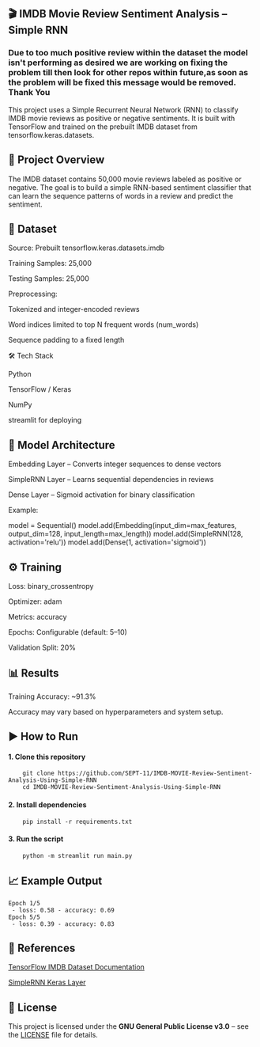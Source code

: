 ## 🎬 IMDB Movie Review Sentiment Analysis – Simple RNN

### Due to too much positive review within the dataset the model isn't performing as desired we are working on fixing the problem till then look for other repos within future,as soon as the problem will be fixed this message would be removed. Thank You


This project uses a Simple Recurrent Neural Network (RNN) to classify IMDB movie reviews as positive or negative sentiments.
It is built with TensorFlow and trained on the prebuilt IMDB dataset from tensorflow.keras.datasets.

## 📌 Project Overview

The IMDB dataset contains 50,000 movie reviews labeled as positive or negative. The goal is to build a simple RNN-based sentiment classifier that can learn the sequence patterns of words in a review and predict the sentiment.

## 📂 Dataset

Source: Prebuilt tensorflow.keras.datasets.imdb

Training Samples: 25,000

Testing Samples: 25,000

Preprocessing:

Tokenized and integer-encoded reviews

Word indices limited to top N frequent words (num_words)

Sequence padding to a fixed length

🛠 Tech Stack

Python

TensorFlow / Keras

NumPy

streamlit for deploying

## 📜 Model Architecture

Embedding Layer – Converts integer sequences to dense vectors

SimpleRNN Layer – Learns sequential dependencies in reviews

Dense Layer – Sigmoid activation for binary classification

Example:

model = Sequential()
model.add(Embedding(input_dim=max_features, output_dim=128, input_length=max_length))
model.add(SimpleRNN(128, activation='relu'))
model.add(Dense(1, activation='sigmoid'))

## ⚙️ Training

Loss: binary_crossentropy

Optimizer: adam

Metrics: accuracy

Epochs: Configurable (default: 5–10)

Validation Split: 20%

## 📊 Results

Training Accuracy: ~91.3%

Accuracy may vary based on hyperparameters and system setup.

## ▶️ How to Run

#### 1. Clone this repository

        git clone https://github.com/SEPT-11/IMDB-MOVIE-Review-Sentiment-Analysis-Using-Simple-RNN
        cd IMDB-MOVIE-Review-Sentiment-Analysis-Using-Simple-RNN



#### 2. Install dependencies

        pip install -r requirements.txt


#### 3. Run the script

        python -m streamlit run main.py

## 📈 Example Output
    Epoch 1/5
     - loss: 0.58 - accuracy: 0.69
    Epoch 5/5
     - loss: 0.39 - accuracy: 0.83

## 📌 References

[TensorFlow IMDB Dataset Documentation](https://www.tensorflow.org/api_docs/python/tf/keras/datasets/imdb)

[SimpleRNN Keras Layer](https://keras.io/api/layers/recurrent_layers/simple_rnn/)

## 📜 License
This project is licensed under the **GNU General Public License v3.0** – see the [LICENSE](LICENSE) file for details. 

